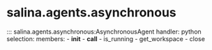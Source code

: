 # salina.agents.asynchronous
::: salina.agents.asynchronous:AsynchronousAgent
    handler: python
    selection:
      members:
        - __init__
        - __call__
        - is_running
        - get_workspace
        - close
